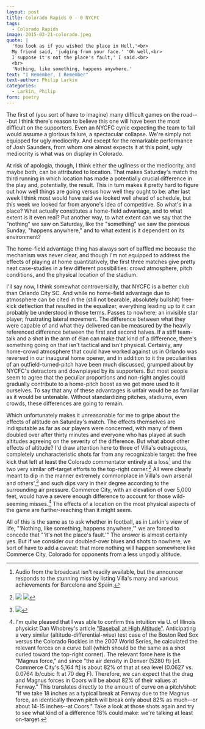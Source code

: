 ```yaml
---
layout: post
title: Colorado Rapids 0 - 0 NYCFC 
tags: 
  - Colorado Rapids
image: 2015-03-21-colorado.jpeg
quote: |
  'You look as if you wished the place in Hell,'<br>
  My friend said, 'judging from your face.' 'Oh well,<br>
  I suppose it's not the place's fault,' I said.<br>
  <br>
  'Nothing, like something, happens anywhere.'
text: "I Remember, I Remember" 
text-author: Philip Larkin 
categories:
  - Larkin, Philip
form: poetry
---
```


The first of (you sort of have to imagine) many difficult games on the road---but I think there's reason to believe this one will have been the most difficult on the supporters. Even an NYCFC cynic expecting the team to fail would assume a glorious failure, a spectacular collapse. We're simply not equipped for ugly mediocrity. And except for the remarkable performance of Josh Saunders, from whom one almost expects it at this point, ugly mediocrity is what was on display in Colorado.

At risk of apologia, though, I think either the ugliness or the mediocrity, and maybe both, can be attributed to location. That makes Saturday's match the third running in which location has made a potentially crucial difference in the play and, potentially, the result.<!--break--> This in turn makes it pretty hard to figure out how well things are going versus how well they ought to be: after last week I think most would have said we looked well ahead of schedule, but this week we looked far from anyone's idea of competitive. So what's in a place? What actually constitutes a home-field advantage, and to what extent is it even real? Put another way, to what extent can we say that the "nothing" we saw on Saturday, like the "something" we saw the previous Sunday, "happens anywhere," and to what extent is it dependent on its environment? 

The home-field advantage thing has always sort of baffled me because the mechanism was never clear, and though I'm not equipped to address the effects of playing at home quantitatively, the first three matches give pretty neat case-studies in a few different possibilities: crowd atmosphere, pitch conditions, and the physical location of the stadium.

I'll say now, I think somewhat controversially, that NYCFC is a better club than Orlando City SC. And while no home-field advantage due to atmosphere can be cited in the (still not bearable, absolutely bullshit) free-kick deflection that resulted in the equalizer, everything leading up to it can probably be understood in those terms. Passes to nowhere; an invisible star player; frustrating lateral movement. The difference between what they were capable of and what they delivered can be measured by the heavily referenced difference between the first and second halves. If a stiff team-talk and a shot in the arm of élan can make that kind of a difference, there's something going on that isn't tactical and isn't physical. Certainly, any home-crowd atmosphere that could have worked against us in Orlando was reversed in our inaugural home opener, and in addition to it the peculiarities of an outfield-turned-pitch have been much discussed, grumped about by NYCFC's detractors and downplayed by its supporters. But most people seem to agree that the peculiar proportions and non-right angles could gradually contribute to a home-pitch boost as we get more used to it ourselves. To say that any of these advantages is unfair would be as familiar as it would be untenable. Without standardizing pitches, stadiums, even crowds, these differences are going to remain.

Which unfortunately makes it unreasonable for me to gripe about the effects of altitude on Saturday's match. The effects themselves are indisputable as far as our players were concerned, with many of them doubled over after thirty minutes and everyone who has played at such altitudes agreeing on the severity of the difference. But what about other effects of altitude? I'd draw attention here to three of Villa's outrageous, completely uncharacteristic shots far from any recognizable target: the free kick that left at least the Colorado commentator entirely at a loss[^1] and the two very similar off-target efforts to the top-right corner.[^2] All were clearly meant to dip in the manner extremely commonplace in Villa's own arsenal and others',[^3] and such dips vary in their degree according to the surrounding air pressure. Commerce City, with an elevation of over 5,000 feet, would have a severe enough difference to account for those wild-seeming misses.[^4] The effects of a location on the most physical aspects of the game are further-reaching than it might seem.

All of this is the same as to ask whether in football, as in Larkin's view of life, "'Nothing, like something, happens anywhere,'" we are forced to concede that "'it's not the place's fault.'" The answer is almost certainly yes. But if we consider our doubled-over blues and shots to nowhere, we sort of have to add a caveat: that more nothing will happen somewhere like Commerce City, Colorado for opponents from a less ungodly altitude.

[^1]: Audio from the broadcast isn't readily available, but the announcer responds to the stunning miss by listing Villa's many and various achievements for Barcelona and Spain.

[^2]: ![](/images/2015-03-21-villa1.gif) ![](/images/2015-03-21-villa2.gif)

[^3]: ![](/images/villa-curl.gif)

[^4]: I'm quite pleased that I was able to confirm this intuition via U. of Illinois physicist Dan Whobrey's article ["Baseball at High Altitude"](http://baseball.physics.illinois.edu/Denver.html). Anticipating a very similar (altitude-differential-wise) test case of the Boston Red Sox versus the Colorado Rockies in the 2007 World Series, he calculated the relevant forces on a curve ball (which should be the same as a shot curled toward the top-right corner). The relevant force here is the "Magnus force," and since "the air density in Denver (5280 ft) [cf. Commerce City's 5,164 ft] is about 82% of that at sea level (0.0627 vs. 0.0764 lb/cubic ft at 70 deg F). Therefore, we can expect that the drag and Magnus forces in Coors will be about 82% of their values at Fenway." This translates directly to the amount of curve on a pitch/shot: "If we take 18 inches as a typical break at Fenway due to the Magnus force, an identically thrown pitch will break only about 82% as much--or about 14-15 inches--at Coors." Take a look at those shots again and try to see what kind of a difference 18% could make: we're talking at least on-target.
